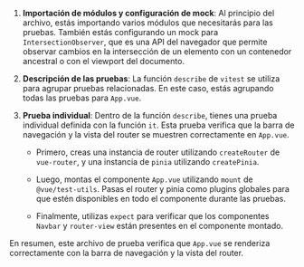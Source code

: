 1. **Importación de módulos y configuración de mock**: Al principio del archivo, estás importando varios módulos que necesitarás para las pruebas. También estás configurando un mock para `IntersectionObserver`, que es una API del navegador que permite observar cambios en la intersección de un elemento con un contenedor ancestral o con el viewport del documento.

2. **Descripción de las pruebas**: La función `describe` de `vitest` se utiliza para agrupar pruebas relacionadas. En este caso, estás agrupando todas las pruebas para `App.vue`.

3. **Prueba individual**: Dentro de la función `describe`, tienes una prueba individual definida con la función `it`. Esta prueba verifica que la barra de navegación y la vista del router se muestren correctamente en `App.vue`.

   - Primero, creas una instancia de router utilizando `createRouter` de `vue-router`, y una instancia de `pinia` utilizando `createPinia`.

   - Luego, montas el componente `App.vue` utilizando `mount` de `@vue/test-utils`. Pasas el router y pinia como plugins globales para que estén disponibles en todo el componente durante las pruebas.

   - Finalmente, utilizas `expect` para verificar que los componentes `Navbar` y `router-view` están presentes en el componente montado.

En resumen, este archivo de prueba verifica que `App.vue` se renderiza correctamente con la barra de navegación y la vista del router.